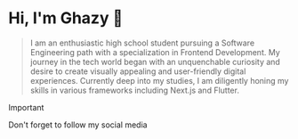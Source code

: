 # Hi, I'm Ghazy 👋

> I am an enthusiastic high school student pursuing a Software Engineering path with a specialization in Frontend Development.
> My journey in the tech world began with an unquenchable curiosity and desire to create visually appealing and user-friendly digital experiences.
> Currently deep into my studies, I am diligently honing my skills in various frameworks including Next.js and Flutter.

> [!IMPORTANT]
>  Don't forget to follow my social media
